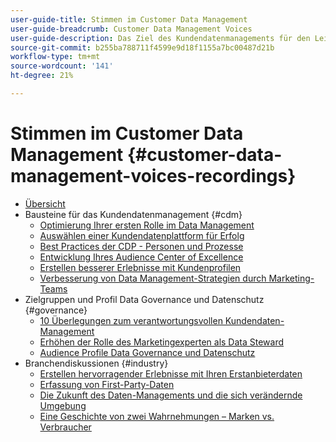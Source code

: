 ```yaml
---
user-guide-title: Stimmen im Customer Data Management
user-guide-breadcrumb: Customer Data Management Voices
user-guide-description: Das Ziel des Kundendatenmanagements für den Leiter der technischen und Marketing-Praxis und Spezialisten
source-git-commit: b255ba788711f4599e9d18f1155a7bc00487d21b
workflow-type: tm+mt
source-wordcount: '141'
ht-degree: 21%

---
```



# Stimmen im Customer Data Management {#customer-data-management-voices-recordings}

+ [Übersicht](overview.md)
+ Bausteine für das Kundendatenmanagement {#cdm}
   + [Optimierung Ihrer ersten Rolle im Data Management](cdm/first-mile.md)
   + [Auswählen einer Kundendatenplattform für Erfolg](cdm/cdp-success.md)
   + [Best Practices der CDP - Personen und Prozesse](cdm/people-and-process.md)
   + [Entwicklung Ihres Audience Center of Excellence](cdm/evolving-your-audience-center-of-excellence.md)
   + [Erstellen besserer Erlebnisse mit Kundenprofilen](cdm/building-better-experiences-with-customer-profiles.md)
   + [Verbesserung von Data Management-Strategien durch Marketing-Teams](cdm/how-marketing-teams-are-improving-data-management-strategies.md)
+ Zielgruppen und Profil Data Governance und Datenschutz {#governance}
   + [10 Überlegungen zum verantwortungsvollen Kundendaten-Management](https://experienceleague.adobe.com/docs/platform-learn/tutorials/privacy/ten-considerations-for-responsible-customer-data-management.html)
   + [Erhöhen der Rolle des Marketingexperten als Data Steward](https://experienceleague.adobe.com/docs/platform-learn/tutorials/privacy/elevating-the-marketers-role-as-a-data-steward.html)
   + [Audience Profile Data Governance und Datenschutz](governance/healthcare-shield.md)
+ Branchendiskussionen {#industry}
   + [Erstellen hervorragender Erlebnisse mit Ihren Erstanbieterdaten](industry/build-superb-experiences-with-your-first-party-data.md)
   + [Erfassung von First-Party-Daten](industry/data-collaboration-in-the-first-party-data-context.md)
   + [Die Zukunft des Daten-Managements und die sich verändernde Umgebung](industry/the-future-of-data-management-and-the-changing-environment.md)
   + [Eine Geschichte von zwei Wahrnehmungen – Marken vs. Verbraucher](industry/brands-vs-consumers.md)

